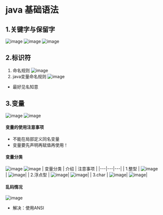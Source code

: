 # java 基础语法
## 1.关键字与保留字
![image](https://user-images.githubusercontent.com/87599765/146761632-c20ec277-b362-46bc-8c97-4735062dc5a4.png)
![image](https://user-images.githubusercontent.com/87599765/146761674-a5ee9a36-97fa-43a7-beb1-0282a98cc5a2.png)
![image](https://user-images.githubusercontent.com/87599765/146761915-76ec47ec-7ba8-48c5-8dc7-4df50cff7cc3.png)
## 2.标识符
1. 命名规则
![image](https://user-images.githubusercontent.com/87599765/146762788-ac4c1c1d-fae9-4951-9d52-6132e7ae0a6e.png)
2. java变量命名规则
![image](https://user-images.githubusercontent.com/87599765/146763388-efdb9344-274a-4e9b-83c8-c8e13c086474.png)
- 最好见名知意

## 3.变量
![image](https://user-images.githubusercontent.com/87599765/146764636-777c5c4a-a02c-45f9-a84e-672164982ccf.png)
![image](https://user-images.githubusercontent.com/87599765/146771286-2905e9d2-b6c1-4376-bb69-be45f0904a02.png)
#### 变量的使用注意事项
- 不能在局部定义同名变量
- 变量要先声明再赋值再使用！
#### 变量分类
![image](https://user-images.githubusercontent.com/87599765/146773077-c68819c9-0f48-413b-a931-2ca3435c4b8d.png)
![image](https://user-images.githubusercontent.com/87599765/146773139-87ae6616-873d-4cf1-bf90-764176c61ba9.png)
| 变量分类 | 介绍 | 注意事项 |
|---|---|---|
| 1.整型 | ![image](https://user-images.githubusercontent.com/87599765/146773717-b7dd7920-bf9f-4c24-98f2-049bd3a3efb5.png)| ![image](https://user-images.githubusercontent.com/87599765/146774958-13b47149-7b57-47cb-84aa-c49c37eeff35.png)|
| 2.浮点型 | ![image](https://user-images.githubusercontent.com/87599765/146775869-1638753b-5d7d-4458-ba4d-a74bf780e030.png)| ![image](https://user-images.githubusercontent.com/87599765/146775995-0fbd5c5a-a89a-4967-bf44-271650cc2c90.png)|
| 3.char | ![image](https://user-images.githubusercontent.com/87599765/146777038-674b065a-5bbd-4d42-86bc-9067df0042ce.png)| ![image](https://user-images.githubusercontent.com/87599765/146777485-3c97e124-a7ff-46ff-8514-cb25f5d9204f.png)|

#### 乱码情况
![image](https://user-images.githubusercontent.com/87599765/146778858-9447b9a9-ffdc-4602-a895-b90f50742240.png)
- 解决：使用ANSI
